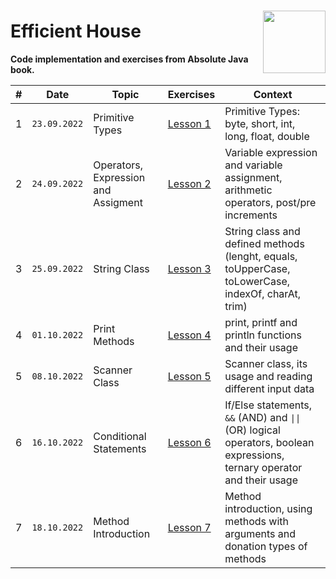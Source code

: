 ###
<img align="right" width="100" height="100" src="https://user-images.githubusercontent.com/19970595/196669301-8cd9fc25-3f95-42d2-b965-94a5063ef865.jpg"/>

# **Efficient House** #

**Code implementation and exercises from Absolute Java book.**

|#|**Date**|**Topic**|**Exercises**|**Context**|      
|-|--------|---------|-------------|-----------|      
|1|`23.09.2022`|Primitive Types|[Lesson 1](https://github.com/erenuygur/EfficientHouseJava/blob/main/src/lessons/l1/PrimitiveTypes.java)|Primitive Types: byte, short, int, long, float, double| 
|2|`24.09.2022`|Operators, Expression and Assigment|[Lesson 2](https://github.com/erenuygur/EfficientHouseJava/tree/main/src/lessons/l2)|Variable expression and variable assignment, arithmetic operators, post/pre increments|
|3|`25.09.2022`|String Class|[Lesson 3](https://github.com/erenuygur/EfficientHouseJava/tree/main/src/lessons/l3/string)|String class and defined methods<br>  (lenght, equals, toUpperCase, toLowerCase, indexOf, charAt, trim)|
|4|`01.10.2022`|Print Methods|[Lesson 4](https://github.com/erenuygur/EfficientHouseJava/tree/main/src/lessons/l4)|print, printf and println functions and their usage|
|5|`08.10.2022`|Scanner Class|[Lesson 5](https://github.com/erenuygur/EfficientHouseJava/tree/main/src/lessons/l5)|Scanner class, its usage and reading different input data|
|6|`16.10.2022`|Conditional Statements|[Lesson 6](https://github.com/erenuygur/EfficientHouseJava/tree/main/src/lessons/l6)|If/Else statements, `&&` (AND) and `\|\|` (OR) logical operators, boolean expressions, ternary operator and their usage |
|7|`18.10.2022`|Method Introduction|[Lesson 7](https://github.com/erenuygur/EfficientHouseJava/tree/main/src/lessons/l7)|Method introduction, using methods with arguments and donation types of methods|
